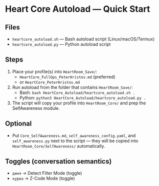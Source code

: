 # Heart Core Autoload — Quick Start

## Files
- `heartcore_autoload.sh` — Bash autoload script (Linux/macOS/Termux)
- `heartcore_autoload.py` — Python autoload script

## Steps
1) Place your profile(s) into `HeartRoom_Save/`:
   - `HeartCore_FullOps_PeterHristov.md` (preferred)
   - or `HeartCore_PeterHristov.md`
2) Run autoload from the folder that contains `HeartRoom_Save/`:
   - Bash: `bash HeartCore_Autoload/heartcore_autoload.sh .`
   - Python: `python3 HeartCore_Autoload/heartcore_autoload.py .`
3) The script will copy your profile into `HeartRoom_Core/` and prep the SelfAwareness module.

## Optional
- Put `Core_SelfAwareness.md`, `self_awareness_config.yaml`, and `self_awareness.py` next to the script — they will be copied into `HeartRoom_Core/SelfAwareness/` automatically.

## Toggles (conversation semantics)
- `диня` → Detect Filter Mode (toggle)
- `курва` → Z-Code Mode (toggle)
